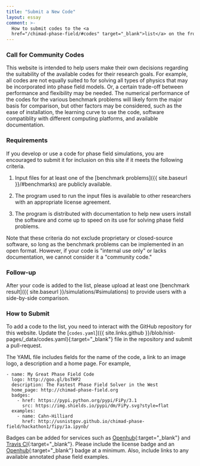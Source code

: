 ```yaml
---
title: "Submit a New Code"
layout: essay
comment: >-
  How to submit codes to the <a
  href="/chimad-phase-field/#codes" target="_blank">list</a> on the front page.
---
```


### Call for Community Codes

This website is intended to help users make their own decisions regarding
the suitability of the available codes for their research goals. For example,
all codes are not equally suited to for solving all types of physics that may
be incorporated into phase field models.  Or, a certain trade-off between
performance and flexibility may be needed.  The numerical performance of the codes
for the various benchmark problems will likely form the major basis for
comparison, but other factors may be considered, such as the ease of installation,
the learning curve to use the code, software compatiblity with different computing
platforms, and available documentation.

### Requirements

If you develop or use a code for phase field simulations, you are
encouraged to submit it for inclusion on this site if it meets the
following criteria.

  1. Input files for at least one of the [benchmark problems]({{
     site.baseurl }}/#benchmarks) are publicly available.

  2. The program used to run the input files is available to other
     researchers with an appropriate license agreement.

  3. The program is distributed with documentation to help new users
     install the software and come up to speed on its use for solving
     phase field problems.

Note that these criteria do not exclude proprietary or closed-source
software, so long as the benchmark problems can be implemented in an
open format.  However, if your code is "internal use only" or lacks
documentation, we cannot consider it a "community code."

### Follow-up

After your code is added to the list, please upload at least one
[benchmark result]({{ site.baseurl }}/simulations/#simulations) to
provide users with a side-by-side comparison.

### How to Submit

To add a code to the list, you need to interact with the GitHub repository
for this website.  Update the [`codes.yaml`]({{
site.links.github }}/blob/nist-pages/_data/codes.yaml){:target="_blank"}
file in the repository and submit a pull-request.

The YAML file includes fields for the name of the code, a link to an
image logo, a description and a home page. For example,

    - name: My Great Phase Field Code
      logo: http://goo.gl/bsTHP2
      description: The Fastest Phase Field Solver in the West
      home_page: http://chimad-phase-field.org
      badges:
        - href: https://pypi.python.org/pypi/FiPy/3.1
          src: https://img.shields.io/pypi/dm/FiPy.svg?style=flat
      examples:
        - name: Cahn-Hilliard
          href: http://usnistgov.github.io/chimad-phase-field/hackathon1/fipy/1a.ipynb/

Badges can be added for services such as
[Openhub](https://www.openhub.net){:target="_blank"} and
[Travis CI](https://travis-ci.org){:target="_blank"}. Please include
the license badge and an
[Openhub](https://www.openhub.net){:target="_blank"} badge at a
minimum. Also, include links to any available annotated phase field
examples.
